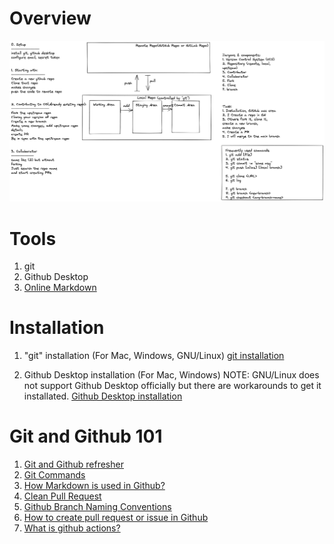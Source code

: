# Overview
![Github architecture](git_and_github_basics/images/1_github_architecture.png "github architecture")

# Tools 
1. git 
2. Github Desktop
3. [Online Markdown](https://stackedit.io/app#) 

# Installation
1. "git" installation (For Mac, Windows, GNU/Linux)
[git installation](https://git-scm.com/book/en/v2/Getting-Started-Installing-Git) 

2. Github Desktop installation (For Mac, Windows) NOTE: GNU/Linux does not support Github Desktop officially but there are workarounds to get it installated. 
[Github Desktop installation](https://docs.github.com/en/desktop/installing-and-configuring-github-desktop/installing-and-authenticating-to-github-desktop/installing-github-desktop?platform=mac)

# Git and Github 101
1. [Git and Github refresher](https://medium.com/aws-tip/git-and-github-refresher-219e80372a77) 
2. [Git Commands](https://git-scm.com/docs)
4. [How Markdown is used in Github?](https://docs.github.com/en/get-started/writing-on-github/getting-started-with-writing-and-formatting-on-github/about-writing-and-formatting-on-github)
3. [Clean Pull Request](https://gist.github.com/MarcDiethelm/7303312)
4. [Github Branch Naming Conventions](https://hackernoon.com/git-branch-naming-convention-7-best-practices-to-follow-1c2l33g2)
5. [How to create pull request or issue in Github](https://docs.github.com/en/desktop/contributing-and-collaborating-using-github-desktop/working-with-your-remote-repository-on-github-or-github-enterprise/creating-an-issue-or-pull-request)
6. [What is github actions?](https://docs.github.com/en/actions/learn-github-actions/understanding-github-actions)
